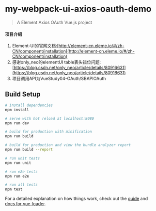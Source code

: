 # my-webpack-ui-axios-oauth-demo

> A Element Axios OAuth Vue.js project

#### 项目介绍

1. Element-UI的官网文档:[http://element-cn.eleme.io/#/zh-CN/component/installation](http://element-cn.eleme.io/#/zh-CN/component/installation)
2. 感谢only_neo的elementUI table表头错位问题:[https://blog.csdn.net/only_neo/article/details/80916631](https://blog.csdn.net/only_neo/article/details/80916631)
3. 项目调用API为VueStudy04-OAuth/SBAPIOAuth

## Build Setup

``` bash
# install dependencies
npm install

# serve with hot reload at localhost:8080
npm run dev

# build for production with minification
npm run build

# build for production and view the bundle analyzer report
npm run build --report

# run unit tests
npm run unit

# run e2e tests
npm run e2e

# run all tests
npm test
```

For a detailed explanation on how things work, check out the [guide](http://vuejs-templates.github.io/webpack/) and [docs for vue-loader](http://vuejs.github.io/vue-loader).
